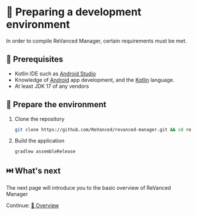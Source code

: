 # 💼 Preparing a development environment
In order to compile ReVanced Manager, certain requirements must be met.

## 📝 Prerequisites
* Kotlin IDE such as [Android Studio](https://developer.android.com/studio)
* Knowledge of [Android](https://android.com) app development, and the [Kotlin](https://kotlinlang.org/) language.
* At least JDK 17 of any vendors

## 🏃 Prepare the environment
1. Clone the repository
   ```sh
   git clone https://github.com/ReVanced/revanced-manager.git && cd revanced-manager
   ```
2. Build the application
   ```sh
   gradlew assembleRelease
   ```

## ⏭️ What's next
The next page will introduce you to the basic overview of ReVanced Manager

Continue: [💁 Overview](1_overview.md)
